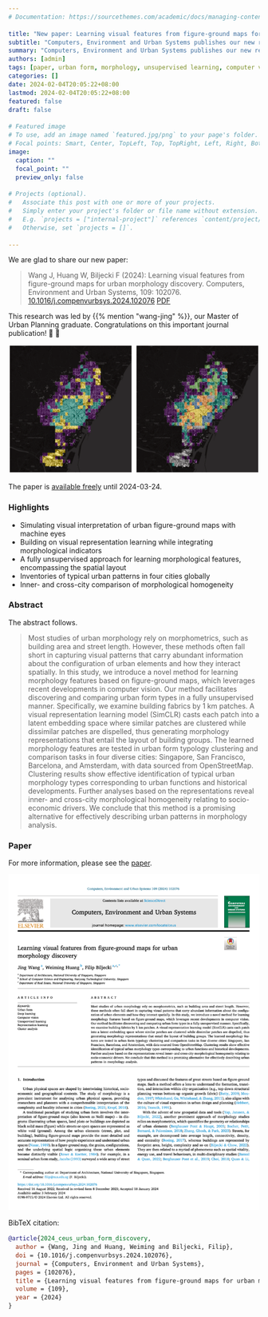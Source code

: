```yaml
---
# Documentation: https://sourcethemes.com/academic/docs/managing-content/

title: "New paper: Learning visual features from figure-ground maps for urban morphology discovery"
subtitle: "Computers, Environment and Urban Systems publishes our new research on using unsupervised machine learning in understanding the urban form."
summary: "Computers, Environment and Urban Systems publishes our new research on using unsupervised machine learning in understanding the urban form."
authors: [admin]
tags: [paper, urban form, morphology, unsupervised learning, computer vision]
categories: []
date: 2024-02-04T20:05:22+08:00
lastmod: 2024-02-04T20:05:22+08:00
featured: false
draft: false

# Featured image
# To use, add an image named `featured.jpg/png` to your page's folder.
# Focal points: Smart, Center, TopLeft, Top, TopRight, Left, Right, BottomLeft, Bottom, BottomRight.
image:
  caption: ""
  focal_point: ""
  preview_only: false

# Projects (optional).
#   Associate this post with one or more of your projects.
#   Simply enter your project's folder or file name without extension.
#   E.g. `projects = ["internal-project"]` references `content/project/deep-learning/index.md`.
#   Otherwise, set `projects = []`.

---
```


We are glad to share our new paper:

> Wang J, Huang W, Biljecki F (2024): Learning visual features from figure-ground maps for urban morphology discovery. Computers, Environment and Urban Systems, 109: 102076. [<i class="ai ai-doi-square ai"></i> 10.1016/j.compenvurbsys.2024.102076](https://doi.org/10.1016/j.compenvurbsys.2024.102076) [<i class="far fa-file-pdf"></i> PDF](/publication/2024-ceus-urban-form-discovery/2024-ceus-urban-form-discovery.pdf)</i>

This research was led by {{% mention "wang-jing" %}}, our Master of Urban Planning graduate.
Congratulations on this important journal publication! :raised_hands: :clap:

![](1.png)

The paper is [available freely](https://authors.elsevier.com/a/1iXjH_4XYgisg5) until 2024-03-24.

### Highlights

+ Simulating visual interpretation of urban figure-ground maps with machine eyes
+ Building on visual representation learning while integrating morphological indicators
+ A fully unsupervised approach for learning morphological features, encompassing the spatial layout
+ Inventories of typical urban patterns in four cities globally
+ Inner- and cross-city comparison of morphological homogeneity

### Abstract

The abstract follows.

> Most studies of urban morphology rely on morphometrics, such as building area and street length. However, these methods often fall short in capturing visual patterns that carry abundant information about the configuration of urban elements and how they interact spatially. In this study, we introduce a novel method for learning morphology features based on figure-ground maps, which leverages recent developments in computer vision. Our method facilitates discovering and comparing urban form types in a fully unsupervised manner. Specifically, we examine building fabrics by 1 km patches. A visual representation learning model (SimCLR) casts each patch into a latent embedding space where similar patches are clustered while dissimilar patches are dispelled, thus generating morphology representations that entail the layout of building groups. The learned morphology features are tested in urban form typology clustering and comparison tasks in four diverse cities: Singapore, San Francisco, Barcelona, and Amsterdam, with data sourced from OpenStreetMap. Clustering results show effective identification of typical urban morphology types corresponding to urban functions and historical developments. Further analyses based on the representations reveal inner- and cross-city morphological homogeneity relating to socio-economic drivers. We conclude that this method is a promising alternative for effectively describing urban patterns in morphology analysis.

### Paper 

For more information, please see the [paper](/publication/2024-ceus-urban-form-discovery/).

[![](page-one.png)](/publication/2024-ceus-urban-form-discovery/)

BibTeX citation:
```bibtex
@article{2024_ceus_urban_form_discovery,
  author = {Wang, Jing and Huang, Weiming and Biljecki, Filip},
  doi = {10.1016/j.compenvurbsys.2024.102076},
  journal = {Computers, Environment and Urban Systems},
  pages = {102076},
  title = {Learning visual features from figure-ground maps for urban morphology discovery},
  volume = {109},
  year = {2024}
}
```
